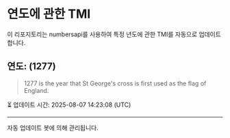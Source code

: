 
# 연도에 관한 TMI

이 리포지토리는 numbersapi를 사용하여 특정 년도에 관한 TMI를 자동으로 업데이트합니다.

## 연도: (1277)
> 1277 is the year that St George's cross is first used as the flag of England.

⏳ 업데이트 시간: 2025-08-07 14:23:08 (UTC)

---
자동 업데이트 봇에 의해 관리됩니다.
